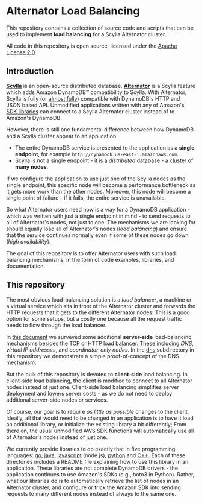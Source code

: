 # Alternator Load Balancing

This repository contains a collection of source code and scripts that can
be used to implement **load balancing** for a Scylla Alternator cluster.

All code in this repository is open source, licensed under the
[Apache License 2.0](LICENSE).

## Introduction

**[Scylla](https://github.com/scylladb/scylla)** is an open-source distributed
database.  **[Alternator](https://docs.scylladb.com/using-scylla/alternator/)**
is a Scylla feature which adds Amazon DynamoDB&trade; compatibility to
Scylla. With Alternator, Scylla is fully (or [almost fully](https://github.com/scylladb/scylla/blob/master/docs/alternator/compatibility.md))
compatible with DynamoDB's HTTP and JSON based API. Unmodified applications
written with any of Amazon's [SDK libraries](https://aws.amazon.com/tools/)
can connect to a Scylla Alternator cluster instead of to Amazon's DynamoDB.

However, there is still one fundamental difference between how DynamoDB
and a Scylla cluster appear to an application:
  * The entire DynamoDB service is presented to the application as a
    **single endpoint**, for example
    `http://dynamodb.us-east-1.amazonaws.com`.
  * Scylla is not a single endpoint - it is a _distributed_ database - a
    cluster of **many nodes**.

If we configure the application to use just one of the Scylla nodes as the
single endpoint, this specific node will become a performance bottleneck
as it gets more work than the other nodes. Moreover, this node will become
a single point of failure - if it fails, the entire service is unavailable.

So what Alternator users need now is a way for a DynamoDB application - which
was written with just a single endpoint in mind - to send requests to all of
Alternator's nodes, not just to one. The mechanisms we are looking for should
equally load all of Alternator's nodes (_load balancing_) and ensure that the
service continues normally even if some of these nodes go down (_high
availability_).

The goal of this repository is to offer Alternator users with such
load balancing mechanisms, in the form of code examples, libraries,
and documentation.

## This repository

The most obvious load-balancing solution is a _load balancer_, a machine
or a virtual service which sits in front of the Alternator cluster and
forwards the HTTP requests that it gets to the different Alternator nodes.
This is a good option for some setups, but a costly one because all the
request traffic needs to flow through the load balancer.

In [this document](https://docs.google.com/document/d/1twgrs6IM1B10BswMBUNqm7bwu5HCm47LOYE-Hdhuu_8/) we surveyed some additional **server-side**
load-balancing mechanisms besides the TCP or HTTP load balancer.
These including _DNS_, _virtual IP addresses_, and _coordinator-only nodes_.
In the [dns](dns) subdirectory in this repository we demonstrate a simple
proof-of-concept of the DNS mechanism.

But the bulk of this repository is devoted to **client-side** load balancing.
In client-side load balancing, the client is modified to connect to all
Alternator nodes instead of just one. Client-side load balancing simplifies
server deployment and lowers server costs - as we do not need to deploy
additional server-side nodes or services.

Of course, our goal is to require _as little as possible_ changes to the
client. Ideally, all that would need to be changed in an application is to
have it load an additional library, or initialize the existing library a bit
differently; From there on, the usual unmodified AWS SDK functions will
automatically use all of Alternator's nodes instead of just one.

We currently provide libraries to do exactly that in five programming
languages: [go](go), [java](java), [javascript](javascript) (node.js),
[python](python) and [C++](cpp). Each of these directories includes a README
file explaining how to use this library in an application. These libraries are
not complete DynamoDB drivers - the application continues to use Amazon's
SDKs (e.g., boto3 in Python). Rather, what our libraries do is to
automatically retrieve the list of nodes in an Alternator cluster, and
configure or trick the Amazon SDK into sending requests to many different
nodes instead of always to the same one.
